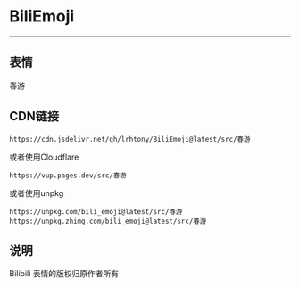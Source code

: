 # BiliEmoji
---
## 表情
春游
## CDN链接
```
https://cdn.jsdelivr.net/gh/lrhtony/BiliEmoji@latest/src/春游
```
或者使用Cloudflare
```
https://vup.pages.dev/src/春游
```
或者使用unpkg
```
https://unpkg.com/bili_emoji@latest/src/春游
https://unpkg.zhimg.com/bili_emoji@latest/src/春游
```
## 说明
Bilibili 表情的版权归原作者所有
